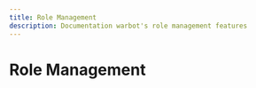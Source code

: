 ```yaml
---
title: Role Management
description: Documentation warbot's role management features
---
```


# Role Management